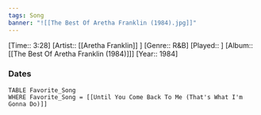 ```yaml
---
tags: Song  
banner: "![[The Best Of Aretha Franklin (1984).jpg]]"
---
```

[Time:: 3:28]
[Artist:: [[Aretha Franklin]] ]
[Genre:: R&B]
[Played:: ]
[Album:: [[The Best Of Aretha Franklin (1984)]]]
[Year:: 1984]
### Dates
````dataview
TABLE Favorite_Song
WHERE Favorite_Song = [[Until You Come Back To Me (That's What I'm Gonna Do)]]
````